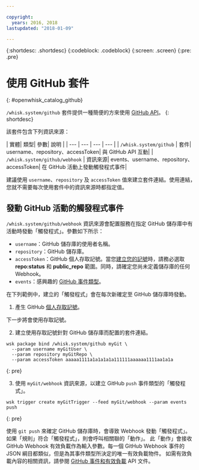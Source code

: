 ```yaml
---

copyright:
  years: 2016, 2018
lastupdated: "2018-01-09"

---
```


{:shortdesc: .shortdesc}
{:codeblock: .codeblock}
{:screen: .screen}
{:pre: .pre}

# 使用 GitHub 套件
{: #openwhisk_catalog_github}

`/whisk.system/github` 套件提供一種簡便的方來使用 [GitHub API](https://developer.github.com/)。
{: shortdesc}

該套件包含下列資訊來源：

| 實體| 類型| 參數| 說明
|
| --- | --- | --- | --- |
| `/whisk.system/github` | 套件| username、repository、accessToken| 與 GitHub API 互動|
| `/whisk.system/github/webhook` | 資訊來源| events、username、repository、accessToken| 在 GitHub 活動上發動觸發程式事件|

建議使用 `username`、`repository` 及 `accessToken` 值來建立套件連結。使用連結，您就不需要每次使用套件中的資訊來源時都指定值。

## 發動 GitHub 活動的觸發程式事件

`/whisk.system/github/webhook` 資訊來源會配置服務在指定 GitHub 儲存庫中有活動時發動「觸發程式」。參數如下所示：

- `username`：GitHub 儲存庫的使用者名稱。
- `repository`：GitHub 儲存庫。
- `accessToken`：GitHub 個人存取記號。當您[建立您的記號](https://github.com/settings/tokens)時，請務必選取 **repo:status** 和 **public_repo** 範圍。同時，請確定您尚未定義儲存庫的任何 Webhook。
- `events`：感興趣的 [GitHub 事件類型](https://developer.github.com/v3/activity/events/types/)。

在下列範例中，建立的「觸發程式」會在每次新確定至 GitHub 儲存庫時發動。

1. 產生 GitHub [個人存取記號](https://github.com/settings/tokens)。
  
  下一步將會使用存取記號。
  
2. 建立使用存取記號針對 GitHub 儲存庫而配置的套件連結。
  
  ```
  wsk package bind /whisk.system/github myGit \
    --param username myGitUser \
    --param repository myGitRepo \
    --param accessToken aaaaa1111a1a1a1a1a111111aaaaaa1111aa1a1a
  ```
  {: pre}
  
3. 使用 `myGit/webhook` 資訊來源，以建立 GitHub `push` 事件類型的「觸發程式」。
  
  ```
wsk trigger create myGitTrigger --feed myGit/webhook --param events push
  ```
  {: pre}
  
  使用 `git push` 來確定 GitHub 儲存庫時，會導致 Webhook 發動「觸發程式」。如果「規則」符合「觸發程式」，則會呼叫相關聯的「動作」。
此「動作」會接收 GitHub Webhook 有效負載作為輸入參數。每一個 GitHub Webhook 事件的 JSON 綱目都類似，但是為其事件類型所決定的唯一有效負載物件。
如需有效負載內容的相關資訊，請參閱 [GitHub 事件和有效負載](https://developer.github.com/v3/activity/events/types/) API 文件。
  
